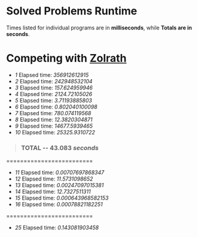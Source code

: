 Solved Problems Runtime
=========================

Times listed for individual programs are in **milliseconds**, while **Totals are in seconds**.

Competing with [Zolrath](https://github.com/zolrath/Project-Clojuler)
=========================

- *1*   Elapsed time: *356912612915*
- *2*   Elapsed time: *242948532104*
- *3*   Elapsed time: *157.624959946*
- *4*   Elapsed time: *2124.72105026*
- *5*   Elapsed time: *3.71193885803*
- *6*   Elapsed time: *0.802040100098*
- *7*   Elapsed time: *780.074119568*
- *8*   Elapsed time: *12.3820304871*
- *9*   Elapsed time: *14677.5939465*
- *10*  Elapsed time: *25325.9310722*

> ### TOTAL -- 43.083 _seconds_
=========================

- *11*  Elapsed time: *0.00707697868347*
- *12*  Elapsed time: *11.5731098652*
- *13*  Elapsed time: *0.00247097015381*
- *14*  Elapsed time: *12.7327511311*
- *15*  Elapsed time: *0.000643968582153*
- *16*  Elapsed time: *0.00078821182251*

=========================

- *25*  Elapsed time: *0.143081903458*
